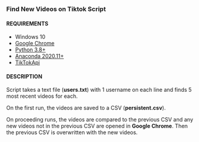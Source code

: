 ### Find New Videos on Tiktok Script

#### REQUIREMENTS
- Windows 10
- [Google Chrome](https://www.google.com/chrome/)
- [Python 3.8+](https://docs.python.org/release/3.9.2/using/windows.html)
- [Anaconda 2020.11+](https://docs.anaconda.com/anaconda/install/windows/)
- [TikTokApi](https://github.com/davidteather/TikTok-Api)

#### DESCRIPTION
Script takes a text file (**users.txt**) with 1 username on each line and finds 5 most recent videos for each.

On the first run, the videos are saved to a CSV (**persistent.csv**).

On proceeding runs, the videos are compared to the previous CSV and any new videos not in the previous CSV are opened in **Google Chrome**. Then the previous CSV is overwritten with the new videos.
